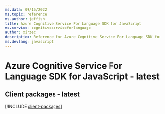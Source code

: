 ```yaml
---
ms.data: 09/15/2022
ms.topic: reference
ms.author: jeffish
title: Azure Cognitive Service For Language SDK for JavaScript
ms.service: cognitiveserviceforlanguage
author: xirzec
description: Reference for Azure Cognitive Service For Language SDK for JavaScript
ms.devlang: javascript
---
```

# Azure Cognitive Service For Language SDK for JavaScript - latest

## Client packages - latest
[!INCLUDE [client-packages](cognitive-service-for-language-client-index.md)]